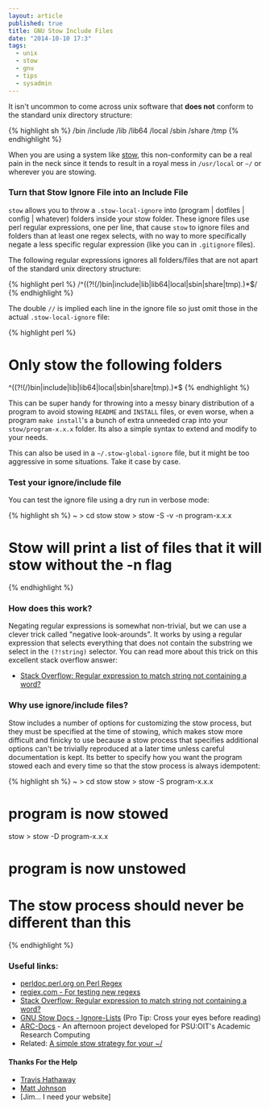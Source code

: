 ```yaml
---
layout: article
published: true
title: GNU Stow Include Files
date: "2014-10-10 17:3"
tags:
  - unix
  - stow
  - gnu
  - tips
  - sysadmin
---
```


It isn't uncommon to come across unix software that **does not** conform to the standard unix directory structure:

{% highlight sh %}
/bin
/include
/lib
/lib64
/local
/sbin
/share
/tmp
{% endhighlight %}

When you are using a system like [stow](http://www.gnu.org/software/stow/), this non-conformity can be a real pain in the neck since it tends to result in a royal mess in `/usr/local` or `~/` or wherever you are stowing.

### Turn that Stow Ignore File into an Include File

`stow` allows you to throw a `.stow-local-ignore` into (program | dotfiles | config | whatever) folders inside your stow folder.  These ignore files use perl regular expressions, one per line, that cause `stow` to ignore files and folders than at least one regex selects, with no way to more specifically negate a less specific regular expression (like you can in `.gitignore` files).

The following regular expressions ignores all folders/files that are not apart of the standard unix directory structure:

{% highlight perl %}
/^((?!(\/)bin|include|lib|lib64|local|sbin|share|tmp).)*$/
{% endhighlight %}

The double `//` is implied each line in the ignore file so just omit those in the actual `.stow-local-ignore` file:

{% highlight perl %}
# Only stow the following folders
^((?!(\/)bin|include|lib|lib64|local|sbin|share|tmp).)*$
{% endhighlight %}

This can be super handy for throwing into a messy binary distribution of a program to avoid stowing `README` and `INSTALL` files, or even worse, when a program `make install`'s a bunch of extra unneeded crap into your `stow/program-x.x.x` folder.  Its also a simple syntax to extend and modify to your needs.

This can also be used in a `~/.stow-global-ignore` file, but it might be too aggressive in some situations.  Take it case by case.

### Test your ignore/include file

You can test the ignore file using a dry run in verbose mode:

{% highlight sh %}
~ > cd stow
stow > stow -S -v -n program-x.x.x
# Stow will print a list of files that it will stow without the -n flag
{% endhighlight %}

### How does this work?

Negating regular expressions is somewhat non-trivial, but we can use a clever trick called "negative look-arounds".  It works by using a regular expression that selects everything that does not contain the substring we select in the `(?!string)` selector.  You can read more about this trick on this excellent stack overflow answer:

- [Stack Overflow: Regular expression to match string not containing a word?](http://stackoverflow.com/a/406408/1287889)

### Why use ignore/include files?

Stow includes a number of options for customizing the stow process, but they must be specified at the time of stowing, which makes stow more difficult and finicky to use because a stow process that specifies additional options can't be trivially reproduced at a later time unless careful documentation is kept.  Its better to specify how you want the program stowed each and every time so that the stow process is always idempotent:

{% highlight sh %}
~ > cd stow
stow > stow -S program-x.x.x
# program is now stowed
stow > stow -D program-x.x.x
# program is now unstowed
# The stow process should never be different than this
{% endhighlight %}

### Useful links:

- [perldoc.perl.org on Perl Regex](http://perldoc.perl.org/perlretut.html#Grouping-things-and-hierarchical-matching)
- [regjex.com - For testing new regexs](http://regjex.com)
- [Stack Overflow: Regular expression to match string not containing a word?](http://stackoverflow.com/questions/406230/regular-expression-to-match-string-not-containing-a-word)
- [GNU Stow Docs - Ignore-Lists](http://www.gnu.org/software/stow/manual/stow.html#Ignore-Lists) (Pro Tip:  Cross your eyes before reading)
- [ARC-Docs](http://arc-docs.readthedocs.org/en/latest/linux-clusters.html) - An afternoon project developed for PSU:OIT's Academic Research Computing
- Related: [A simple stow strategy for your ~/](http://bret.io/2014/08/25/managing-programs-in-unix-userland/)

#### Thanks For the Help

- [Travis Hathaway](http://travishathaway.com)
- [Matt Johnson](http://satchamo.com)
- [Jim... I need your website]
